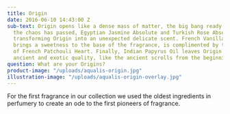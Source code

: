 ```yaml
---
title: Origin
date: 2016-06-10 14:43:00 Z
sub-text: Origin opens like a dense mass of matter, the big bang ready to explode.  Once
  the chaos has passed, Egyptian Jasmine Absolute and Turkish Rose Absolute are revealed,
  transforming Origin into an unexpected delicate scent. French Vanilla Bourbon, which
  brings a sweetness to the base of the fragrance, is complimented by the earthiness
  of French Patchouli Heart. Finally, Indian Papyrus Oil leaves Origin with a lasting
  ancient and exotic quality, like the ancient scrolls from the beginning of time.
question: What are your Origins?
product-image: "/uploads/aqualis-origin.jpg"
illustration-image: "/uploads/aqualis-origin-overlay.jpg"
---
```


For the first fragrance in our collection we used the oldest ingredients in perfumery to create an ode to the first pioneers of fragrance. 